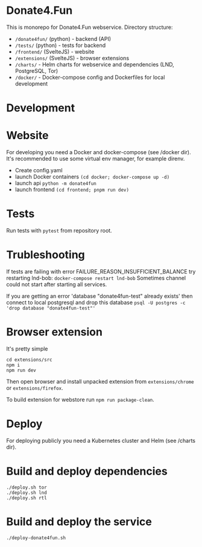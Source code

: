 Donate4.Fun
==
This is monorepo for Donate4.Fun webservice.
Directory structure:
 - `/donate4fun/` (python) - backend (API)
 - `/tests/` (python) - tests for backend
 - `/frontend/` (SvelteJS) - website
 - `/extensions/` (SvelteJS) - browser extensions
 - `/charts/` - Helm charts for webservice and dependencies (LND, PostgreSQL, Tor)
 - `/docker/` - Docker-compose config and Dockerfiles for local development

Development
==

Website
===
For developing you need a Docker and docker-compose (see /docker dir).
It's recommended to use some virtual env manager, for example direnv.
 - Create config.yaml
 - launch Docker containers `(cd docker; docker-compose up -d)`
 - launch api `python -m donate4fun`
 - launch frontend `(cd frontend; pnpm run dev)`

Tests
===
Run tests with `pytest` from repository root.

Trubleshooting
===
If tests are failing with error FAILURE_REASON_INSUFFICIENT_BALANCE try restarting lnd-bob: 
`docker-compose restart lnd-bob`
Sometimes channel could not start after starting all services.

If you are getting an error 'database "donate4fun-test" already exists' then connect to local postgresql and drop this database
`psql -U postgres -c 'drop database "donate4fun-test"'`

Browser extension
===
It's pretty simple
```
cd extensions/src
npm i
npm run dev
```
Then open browser and install unpacked extension from `extensions/chrome` or `extensions/firefox`.

To build extension for webstore run `npm run package-clean`.

Deploy
==
For deploying publicly you need a Kubernetes cluster and Helm (see /charts dir).

Build and deploy dependencies
===
```
./deploy.sh tor
./deploy.sh lnd
./deploy.sh rtl
```

Build and deploy the service
===
```
./deploy-donate4fun.sh
```

